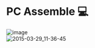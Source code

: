 # PC Assemble :computer:  
![image](https://github.com/Mailqeru/pc-assemble-TIS/assets/148432122/ffbafcb9-5d1c-49cc-be0b-1dc9aa93c8d8)  
![2015-03-29_11-36-45](https://github.com/Mailqeru/pc-assemble-TIS/assets/148432122/5cedf801-4569-44f4-9be3-e42ac901aa33)


